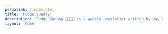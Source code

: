 ```yaml
---
permalink: /index.html
title: 'Fudge Sunday'
description: 'Fudge Sunday 🤔💡🤯🤓 is a weekly newsletter written by Jay Cuthrell. Subscribe to get Fudge Sunday 🤔💡🤯🤓 weekly newsletter sent directly to your inbox or visit the archives of Fudge Sunday 🤔💡🤯🤓 weekly newsletter and past blog posts from 1998 to Present.'
layout: 'home'
---
```


